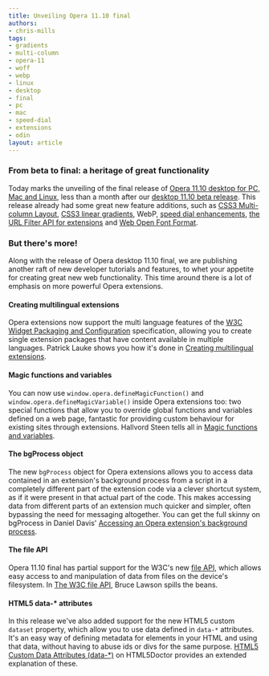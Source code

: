 ```yaml
---
title: Unveiling Opera 11.10 final
authors:
- chris-mills
tags:
- gradients
- multi-column
- opera-11
- woff
- webp
- linux
- desktop
- final
- pc
- mac
- speed-dial
- extensions
- odin
layout: article
---
```

<h3>From beta to final: a heritage of great functionality</h3>

<p>Today marks the unveiling of the final release of <a href="http://www.opera.com/browser/">Opera 11.10 desktop for PC, Mac and Linux</a>, less than a month after our <a href="http://my.opera.com/ODIN/blog/new-web-standards-support-in-opera-desktop-11-10-beta">desktop 11.10 beta release</a>. This release already had some great new feature additions, such as <a href="http://dev.opera.com/articles/view/css3-multi-column-layout/">CSS3 Multi-column Layout</a>, <a href="http://dev.opera.com/articles/view/css3-linear-gradients/">CSS3 linear gradients</a>, WebP, <a href="http://dev.opera.com/articles/view/opera-speed-dial-enhancements/">speed dial enhancements</a>, <a href="http://dev.opera.com/articles/view/site-blocking-with-operas-url-filter-api/">the URL Filter API for extensions</a> and <a href="http://dev.opera.com/articles/view/introducing-woff-web-open-font-format/">Web Open Font Format</a>.</p>

<h3>But there&#39;s more!</h3>

<p>Along with the release of Opera desktop 11.10 final, we are publishing another raft of new developer tutorials and features, to whet your appetite for creating great new web functionality. This time around there is a lot of emphasis on more powerful Opera extensions.</p>

<h4>Creating multilingual extensions</h4>

<p>Opera extensions now support the multi language features of the <a href="http://www.w3.org/TR/widgets/">W3C Widget Packaging and Configuration</a> specification, allowing you to create single extension packages that have content available in multiple languages. Patrick Lauke shows you how it&#39;s done in <a href="http://dev.opera.com/articles/view/creating-multilingual-extensions/">Creating multilingual extensions</a>.</p>

<h4>Magic functions and variables</h4>

<p>You can now use <code>window.opera.defineMagicFunction()</code> and <code>window.opera.defineMagicVariable()</code> inside Opera extensions too: two special functions that allow you to override global functions and variables defined on a web page, fantastic for providing custom behaviour for existing sites through extensions. Hallvord Steen tells all in <a href="http://dev.opera.com/articles/view/magic-functions-and-variables/">Magic functions and variables</a>.</p>

<h4>The bgProcess object</h4>

<p>The new <code>bgProcess</code> object for Opera extensions allows you to access data contained in an extension&#39;s background process from a script in a completely different part of the extension code via a clever shortcut system, as if it were present in that actual part of the code. This makes accessing data from different parts of an extension much quicker and simpler, often bypassing the need for messaging altogether. You can get the full skinny on bgProcess in Daniel Davis&#39; <a href="http://dev.opera.com/articles/view/accessing-an-opera-extensions-background-process/">Accessing an Opera extension&#39;s background process</a>.</p>

<h4>The file API</h4>

<p>Opera 11.10 final has partial support for the W3C&#39;s new <a href="http://www.w3.org/TR/file-upload/">file API</a>, which allows easy access to and manipulation of data from files on the device&#39;s filesystem. In <a href="http://dev.opera.com/articles/view/the-w3c-file-api/">The W3C file API</a>, Bruce Lawson spills the beans.</p>

<h4>HTML5 data-* attributes</h4>

<p>In this release we&#39;ve also added support for the new HTML5 custom <code>dataset</code> property, which allow you to use data defined in <code>data-*</code> attributes. It&#39;s an easy way of defining metadata for elements in your HTML and using that data, without having to abuse ids or divs for the same purpose. <a href="http://html5doctor.com/html5-custom-data-attributes/">HTML5 Custom Data Attributes (data-*)</a> on HTML5Doctor provides an extended explanation of these.</p>
